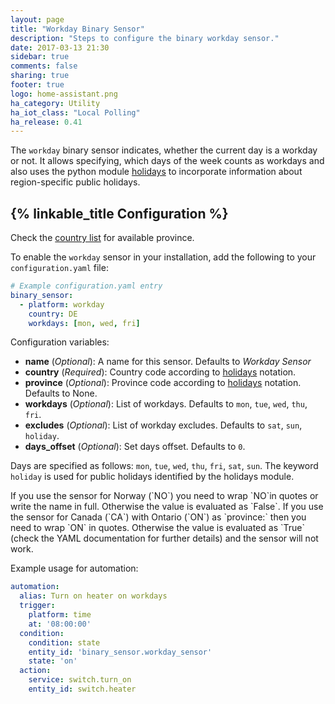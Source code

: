 ```yaml
---
layout: page
title: "Workday Binary Sensor"
description: "Steps to configure the binary workday sensor."
date: 2017-03-13 21:30
sidebar: true
comments: false
sharing: true
footer: true
logo: home-assistant.png
ha_category: Utility
ha_iot_class: "Local Polling"
ha_release: 0.41
---
```


The `workday` binary sensor indicates, whether the current day is a workday or not. It allows specifying, which days of the week counts as workdays and also uses the python module [holidays](https://pypi.python.org/pypi/holidays) to incorporate information about region-specific public holidays.

## {% linkable_title Configuration %}

Check the [country list](https://github.com/dr-prodigy/python-holidays#available-countries) for available province. 

To enable the `workday` sensor in your installation, add the following to your `configuration.yaml` file:

```yaml
# Example configuration.yaml entry
binary_sensor:
  - platform: workday
    country: DE
    workdays: [mon, wed, fri]
```

Configuration variables:

- **name** (*Optional*): A name for this sensor. Defaults to *Workday Sensor*
- **country** (*Required*): Country code according to [holidays](https://pypi.python.org/pypi/holidays/0.9.4) notation.
- **province** (*Optional*): Province code according to [holidays](https://pypi.python.org/pypi/holidays/0.9.4) notation. Defaults to None.
- **workdays** (*Optional*): List of workdays. Defaults to `mon`, `tue`, `wed`, `thu`, `fri`.
- **excludes** (*Optional*): List of workday excludes. Defaults to `sat`, `sun`, `holiday`.
- **days_offset** (*Optional*): Set days offset. Defaults to `0`.

Days are specified as follows: `mon`, `tue`, `wed`, `thu`, `fri`, `sat`, `sun`. The keyword `holiday` is used for public holidays identified by the holidays module.

<p class='note warning'>
If you use the sensor for Norway (`NO`) you need to wrap `NO`in quotes or write the name in full. Otherwise the value is evaluated as `False`.
If you use the sensor for Canada (`CA`) with Ontario (`ON`) as `province:` then you need to wrap `ON` in quotes. Otherwise the value is evaluated as `True` (check the YAML documentation for further details) and the sensor will not work.
</p>

Example usage for automation:

```yaml
automation:
  alias: Turn on heater on workdays
  trigger:
    platform: time
    at: '08:00:00'
  condition:
    condition: state
    entity_id: 'binary_sensor.workday_sensor'
    state: 'on'
  action:
    service: switch.turn_on
    entity_id: switch.heater
```

